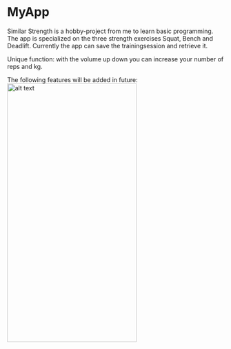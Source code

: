 # MyApp

Similar Strength is a hobby-project from me to learn basic programming.
The app is specialized on the three strength exercises Squat, Bench and Deadlift. Currently the app
can save the trainingsession and retrieve it.

Unique function: with the volume up down you can increase your number of reps and kg.

The following features will be added in future:
 <img src="https://github.com/SaschaCoffee/benchsquatdl/assets/42777981/d22efbc2-6f1b-4b02-9405-93d46930dbe1" alt="alt text" width="300" height="600">





